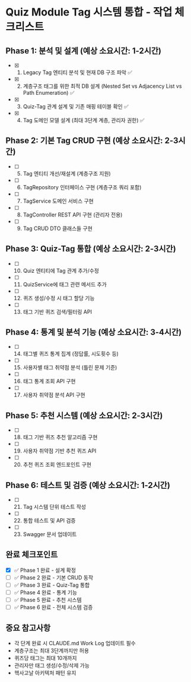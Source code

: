 # Quiz Module Tag 시스템 통합 - 작업 체크리스트

## Phase 1: 분석 및 설계 (예상 소요시간: 1-2시간)
- [x] 1. Legacy Tag 엔티티 분석 및 현재 DB 구조 파악 ✅
- [x] 2. 계층구조 태그를 위한 최적 DB 설계 (Nested Set vs Adjacency List vs Path Enumeration) ✅
- [x] 3. Quiz-Tag 관계 설계 및 기존 매핑 테이블 확인 ✅
- [x] 4. Tag 도메인 모델 설계 (최대 3단계 계층, 관리자 권한) ✅

## Phase 2: 기본 Tag CRUD 구현 (예상 소요시간: 2-3시간)
- [ ] 5. Tag 엔티티 개선/재설계 (계층구조 지원)
- [ ] 6. TagRepository 인터페이스 구현 (계층구조 쿼리 포함)
- [ ] 7. TagService 도메인 서비스 구현
- [ ] 8. TagController REST API 구현 (관리자 전용)
- [ ] 9. Tag CRUD DTO 클래스들 구현

## Phase 3: Quiz-Tag 통합 (예상 소요시간: 2-3시간)
- [ ] 10. Quiz 엔티티에 Tag 관계 추가/수정
- [ ] 11. QuizService에 태그 관련 메서드 추가
- [ ] 12. 퀴즈 생성/수정 시 태그 할당 기능
- [ ] 13. 태그 기반 퀴즈 검색/필터링 API

## Phase 4: 통계 및 분석 기능 (예상 소요시간: 3-4시간)
- [ ] 14. 태그별 퀴즈 통계 집계 (정답률, 시도횟수 등)
- [ ] 15. 사용자별 태그 취약점 분석 (틀린 문제 기준)
- [ ] 16. 태그 통계 조회 API 구현
- [ ] 17. 사용자 취약점 분석 API 구현

## Phase 5: 추천 시스템 (예상 소요시간: 2-3시간)
- [ ] 18. 태그 기반 퀴즈 추천 알고리즘 구현
- [ ] 19. 사용자 취약점 기반 추천 퀴즈 API
- [ ] 20. 추천 퀴즈 조회 엔드포인트 구현

## Phase 6: 테스트 및 검증 (예상 소요시간: 1-2시간)
- [ ] 21. Tag 시스템 단위 테스트 작성
- [ ] 22. 통합 테스트 및 API 검증
- [ ] 23. Swagger 문서 업데이트

## 완료 체크포인트
- [x] ✅ Phase 1 완료 - 설계 확정
- [ ] ✅ Phase 2 완료 - 기본 CRUD 동작
- [ ] ✅ Phase 3 완료 - Quiz-Tag 통합
- [ ] ✅ Phase 4 완료 - 통계 기능
- [ ] ✅ Phase 5 완료 - 추천 시스템
- [ ] ✅ Phase 6 완료 - 전체 시스템 검증

## 중요 참고사항
- 각 단계 완료 시 CLAUDE.md Work Log 업데이트 필수
- 계층구조는 최대 3단계까지만 허용
- 퀴즈당 태그는 최대 10개까지
- 관리자만 태그 생성/수정/삭제 가능
- 헥사고날 아키텍처 패턴 유지